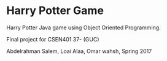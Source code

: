 # Harry Potter Game
Harry Potter Java game using Object Oriented Programming.

Final project for CSEN401 37- (GUC)

Abdelrahman Salem, Loai Alaa, Omar wahsh, Spring 2017
